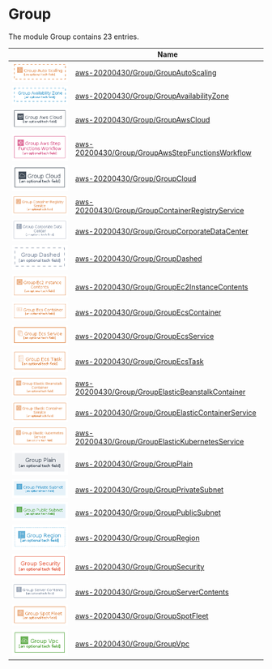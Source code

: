# Group

The module Group contains 23 entries.



| |Name|
|:---:|---|
|![GroupAutoScaling](../aws-20200430/Group/GroupAutoScaling.group.local.png)|[aws-20200430/Group/GroupAutoScaling](../aws-20200430/Group/GroupAutoScaling.md)
|![GroupAvailabilityZone](../aws-20200430/Group/GroupAvailabilityZone.group.local.png)|[aws-20200430/Group/GroupAvailabilityZone](../aws-20200430/Group/GroupAvailabilityZone.md)
|![GroupAwsCloud](../aws-20200430/Group/GroupAwsCloud.group.local.png)|[aws-20200430/Group/GroupAwsCloud](../aws-20200430/Group/GroupAwsCloud.md)
|![GroupAwsStepFunctionsWorkflow](../aws-20200430/Group/GroupAwsStepFunctionsWorkflow.group.local.png)|[aws-20200430/Group/GroupAwsStepFunctionsWorkflow](../aws-20200430/Group/GroupAwsStepFunctionsWorkflow.md)
|![GroupCloud](../aws-20200430/Group/GroupCloud.group.local.png)|[aws-20200430/Group/GroupCloud](../aws-20200430/Group/GroupCloud.md)
|![GroupContainerRegistryService](../aws-20200430/Group/GroupContainerRegistryService.group.local.png)|[aws-20200430/Group/GroupContainerRegistryService](../aws-20200430/Group/GroupContainerRegistryService.md)
|![GroupCorporateDataCenter](../aws-20200430/Group/GroupCorporateDataCenter.group.local.png)|[aws-20200430/Group/GroupCorporateDataCenter](../aws-20200430/Group/GroupCorporateDataCenter.md)
|![GroupDashed](../aws-20200430/Group/GroupDashed.group.local.png)|[aws-20200430/Group/GroupDashed](../aws-20200430/Group/GroupDashed.md)
|![GroupEc2InstanceContents](../aws-20200430/Group/GroupEc2InstanceContents.group.local.png)|[aws-20200430/Group/GroupEc2InstanceContents](../aws-20200430/Group/GroupEc2InstanceContents.md)
|![GroupEcsContainer](../aws-20200430/Group/GroupEcsContainer.group.local.png)|[aws-20200430/Group/GroupEcsContainer](../aws-20200430/Group/GroupEcsContainer.md)
|![GroupEcsService](../aws-20200430/Group/GroupEcsService.group.local.png)|[aws-20200430/Group/GroupEcsService](../aws-20200430/Group/GroupEcsService.md)
|![GroupEcsTask](../aws-20200430/Group/GroupEcsTask.group.local.png)|[aws-20200430/Group/GroupEcsTask](../aws-20200430/Group/GroupEcsTask.md)
|![GroupElasticBeanstalkContainer](../aws-20200430/Group/GroupElasticBeanstalkContainer.group.local.png)|[aws-20200430/Group/GroupElasticBeanstalkContainer](../aws-20200430/Group/GroupElasticBeanstalkContainer.md)
|![GroupElasticContainerService](../aws-20200430/Group/GroupElasticContainerService.group.local.png)|[aws-20200430/Group/GroupElasticContainerService](../aws-20200430/Group/GroupElasticContainerService.md)
|![GroupElasticKubernetesService](../aws-20200430/Group/GroupElasticKubernetesService.group.local.png)|[aws-20200430/Group/GroupElasticKubernetesService](../aws-20200430/Group/GroupElasticKubernetesService.md)
|![GroupPlain](../aws-20200430/Group/GroupPlain.group.local.png)|[aws-20200430/Group/GroupPlain](../aws-20200430/Group/GroupPlain.md)
|![GroupPrivateSubnet](../aws-20200430/Group/GroupPrivateSubnet.group.local.png)|[aws-20200430/Group/GroupPrivateSubnet](../aws-20200430/Group/GroupPrivateSubnet.md)
|![GroupPublicSubnet](../aws-20200430/Group/GroupPublicSubnet.group.local.png)|[aws-20200430/Group/GroupPublicSubnet](../aws-20200430/Group/GroupPublicSubnet.md)
|![GroupRegion](../aws-20200430/Group/GroupRegion.group.local.png)|[aws-20200430/Group/GroupRegion](../aws-20200430/Group/GroupRegion.md)
|![GroupSecurity](../aws-20200430/Group/GroupSecurity.group.local.png)|[aws-20200430/Group/GroupSecurity](../aws-20200430/Group/GroupSecurity.md)
|![GroupServerContents](../aws-20200430/Group/GroupServerContents.group.local.png)|[aws-20200430/Group/GroupServerContents](../aws-20200430/Group/GroupServerContents.md)
|![GroupSpotFleet](../aws-20200430/Group/GroupSpotFleet.group.local.png)|[aws-20200430/Group/GroupSpotFleet](../aws-20200430/Group/GroupSpotFleet.md)
|![GroupVpc](../aws-20200430/Group/GroupVpc.group.local.png)|[aws-20200430/Group/GroupVpc](../aws-20200430/Group/GroupVpc.md)

